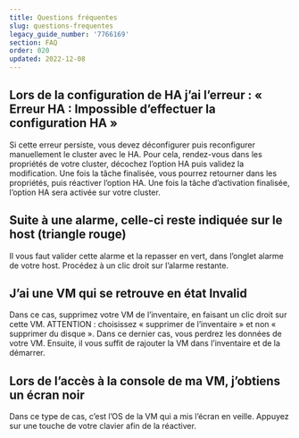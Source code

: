 ```yaml
---
title: Questions fréquentes
slug: questions-frequentes
legacy_guide_number: '7766169'
section: FAQ
order: 020
updated: 2022-12-08
---
```



Lors de la configuration de HA j’ai l’erreur : « Erreur HA : Impossible d’effectuer la configuration HA »
---------------------------------------------------------------------------------------------------------

Si cette erreur persiste, vous devez déconfigurer puis reconfigurer manuellement le cluster avec le HA. Pour cela, rendez-vous dans les propriétés de votre cluster, décochez l’option HA puis validez la modification. Une fois la tâche finalisée, vous pourrez retourner dans les propriétés, puis réactiver l’option HA. Une fois la tâche d’activation finalisée, l’option HA sera activée sur votre cluster.

Suite à une alarme, celle-ci reste indiquée sur le host (triangle rouge)
------------------------------------------------------------------------

Il vous faut valider cette alarme et la repasser en vert, dans l’onglet alarme de votre host. Procédez à un clic droit sur l’alarme restante.

J’ai une VM qui se retrouve en état Invalid
-------------------------------------------

Dans ce cas, supprimez votre VM de l’inventaire, en faisant un clic droit sur cette VM. ATTENTION : choisissez « supprimer de l’inventaire » et non « supprimer du disque ». Dans ce dernier cas, vous perdrez les données de votre VM. Ensuite, il vous suffit de rajouter la VM dans l’inventaire et de la démarrer.

Lors de l’accès à la console de ma VM, j’obtiens un écran noir
--------------------------------------------------------------

Dans ce type de cas, c’est l’OS de la VM qui a mis l’écran en veille. Appuyez sur une touche de votre clavier afin de la réactiver.
